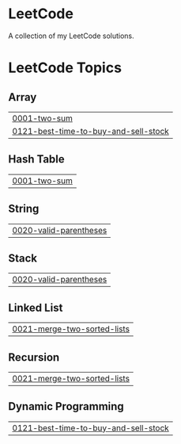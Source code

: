 # LeetCode
A collection of my LeetCode solutions.

<!---LeetCode Topics Start-->
# LeetCode Topics
## Array
|  |
| ------- |
| [0001-two-sum](https://github.com/Asnvir/LeetCode-exercises/tree/master/0001-two-sum) |
| [0121-best-time-to-buy-and-sell-stock](https://github.com/Asnvir/LeetCode-exercises/tree/master/0121-best-time-to-buy-and-sell-stock) |
## Hash Table
|  |
| ------- |
| [0001-two-sum](https://github.com/Asnvir/LeetCode-exercises/tree/master/0001-two-sum) |
## String
|  |
| ------- |
| [0020-valid-parentheses](https://github.com/Asnvir/LeetCode-exercises/tree/master/0020-valid-parentheses) |
## Stack
|  |
| ------- |
| [0020-valid-parentheses](https://github.com/Asnvir/LeetCode-exercises/tree/master/0020-valid-parentheses) |
## Linked List
|  |
| ------- |
| [0021-merge-two-sorted-lists](https://github.com/Asnvir/LeetCode-exercises/tree/master/0021-merge-two-sorted-lists) |
## Recursion
|  |
| ------- |
| [0021-merge-two-sorted-lists](https://github.com/Asnvir/LeetCode-exercises/tree/master/0021-merge-two-sorted-lists) |
## Dynamic Programming
|  |
| ------- |
| [0121-best-time-to-buy-and-sell-stock](https://github.com/Asnvir/LeetCode-exercises/tree/master/0121-best-time-to-buy-and-sell-stock) |
<!---LeetCode Topics End-->